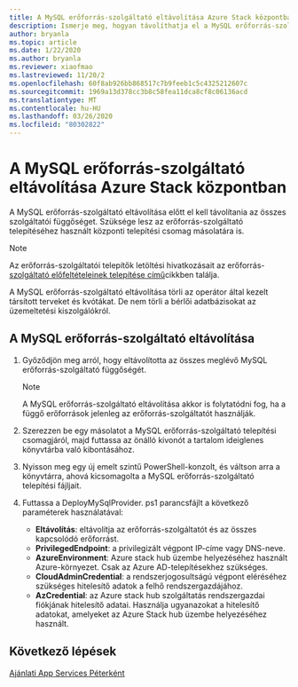 ```yaml
---
title: A MySQL erőforrás-szolgáltató eltávolítása Azure Stack központban
description: Ismerje meg, hogyan távolíthatja el a MySQL erőforrás-szolgáltatót az Azure Stack hub üzembe helyezéséről.
author: bryanla
ms.topic: article
ms.date: 1/22/2020
ms.author: bryanla
ms.reviewer: xiaofmao
ms.lastreviewed: 11/20/2
ms.openlocfilehash: 60f8ab926bb868517c7b9feeb1c5c4325212607c
ms.sourcegitcommit: 1969a13d378cc3b8c58fea11dca8cf8c06136acd
ms.translationtype: MT
ms.contentlocale: hu-HU
ms.lasthandoff: 03/26/2020
ms.locfileid: "80302822"
---
```

# <a name="remove-the-mysql-resource-provider-in-azure-stack-hub"></a>A MySQL erőforrás-szolgáltató eltávolítása Azure Stack központban

A MySQL erőforrás-szolgáltató eltávolítása előtt el kell távolítania az összes szolgáltatói függőséget. Szüksége lesz az erőforrás-szolgáltató telepítéséhez használt központi telepítési csomag másolatára is.

> [!NOTE]
> Az erőforrás-szolgáltatói telepítők letöltési hivatkozásait az erőforrás- [szolgáltató előfeltételeinek telepítése című](./azure-stack-mysql-resource-provider-deploy.md#prerequisites)cikkben találja.

A MySQL erőforrás-szolgáltató eltávolítása törli az operátor által kezelt társított terveket és kvótákat. De nem törli a bérlői adatbázisokat az üzemeltetési kiszolgálókról.

## <a name="to-remove-the-mysql-resource-provider"></a>A MySQL erőforrás-szolgáltató eltávolítása

1. Győződjön meg arról, hogy eltávolította az összes meglévő MySQL erőforrás-szolgáltató függőségét.

   > [!NOTE]
   > A MySQL erőforrás-szolgáltató eltávolítása akkor is folytatódni fog, ha a függő erőforrások jelenleg az erőforrás-szolgáltatót használják.
  
2. Szerezzen be egy másolatot a MySQL erőforrás-szolgáltató telepítési csomagjáról, majd futtassa az önálló kivonót a tartalom ideiglenes könyvtárba való kibontásához.
3. Nyisson meg egy új emelt szintű PowerShell-konzolt, és váltson arra a könyvtárra, ahová kicsomagolta a MySQL erőforrás-szolgáltató telepítési fájljait.
4. Futtassa a DeployMySqlProvider. ps1 parancsfájlt a következő paraméterek használatával:
    - **Eltávolítás**: eltávolítja az erőforrás-szolgáltatót és az összes kapcsolódó erőforrást.
    - **PrivilegedEndpoint**: a privilegizált végpont IP-címe vagy DNS-neve.
    - **AzureEnvironment**: Azure stack hub üzembe helyezéséhez használt Azure-környezet. Csak az Azure AD-telepítésekhez szükséges.
    - **CloudAdminCredential**: a rendszerjogosultságú végpont eléréséhez szükséges hitelesítő adatok a felhő rendszergazdájához.
    - **AzCredential**: az Azure stack hub szolgáltatás rendszergazdai fiókjának hitelesítő adatai. Használja ugyanazokat a hitelesítő adatokat, amelyeket az Azure Stack hub üzembe helyezéséhez használt.

## <a name="next-steps"></a>Következő lépések

[Ajánlati App Services Péterként](azure-stack-app-service-overview.md)
